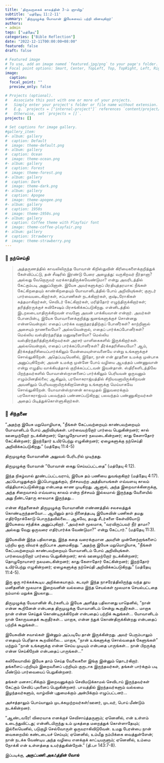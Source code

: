 ```yaml
---
title: 'திருவருகைக் காலத்தின் 3-ம் ஞாயிறு'
subtitle: 'மத்தேயு 11:2-11'
summary: 'திருமுழுக்கு யோவான் இயேசுவைப் பற்றி வினவுகிறார்'
authors:
- admin
tags: ["மத்தேயு"]
categories: ["Bible Reflection"]
date: "2022-12-11T00:00:00+08:00"
featured: false
draft: false

# Featured image
# To use, add an image named `featured.jpg/png` to your page's folder.
# Focal point options: Smart, Center, TopLeft, Top, TopRight, Left, Right, BottomLeft, Bottom, BottomRight
image:
  caption:
  focal_point: ""
  preview_only: false

# Projects (optional).
#   Associate this post with one or more of your projects.
#   Simply enter your project's folder or file name without extension.
#   E.g. `projects = ["internal-project"]` references `content/project/deep-learning/index.md`.
#   Otherwise, set `projects = []`.
projects: []

# Set captions for image gallery.
#gallery_item:
#- album: gallery
#  caption: Default
#  image: theme-default.png
#- album: gallery
#  caption: Ocean
#  image: theme-ocean.png
#- album: gallery
#  caption: Forest
#  image: theme-forest.png
#- album: gallery
#  caption: Dark
#  image: theme-dark.png
#- album: gallery
#  caption: Apogee
#  image: theme-apogee.png
#- album: gallery
#  caption: 1950s
#  image: theme-1950s.png
#- album: gallery
#  caption: Coffee theme with Playfair font
#  image: theme-coffee-playfair.png
#- album: gallery
#  caption: Strawberry
#  image: theme-strawberry.png
---
```


### :love_letter: நற்செய்தி
> அத்தருணத்தில் காவலிலிருந்த யோவான் கிறிஸ்துவின் கிரியைகளைக்குறித்துக் கேள்விப்பட்டு, தன் சீஷரில் இரண்டு பேரை அழைத்து: வருகிறவர் நீர்தானா? அல்லது வேறொருவர் வரக்காத்திருக்கவேண்டுமா? என்று அவரிடத்தில் கேட்கும்படி அனுப்பினான். இயேசு அவர்களுக்குப் பிரதியுத்தரமாக: நீங்கள் கேட்கிறதையும் காண்கிறதையும் யோவானிடத்தில் போய் அறிவியுங்கள்; குருடர் பார்வையடைகிறார்கள், சப்பாணிகள் நடக்கிறார்கள், குஷ்டரோகிகள் சுத்தமாகிறார்கள், செவிடர் கேட்கிறார்கள், மரித்தோர் எழுந்திருக்கிறார்கள்; தரித்திரருக்குச் சுவிசேஷம் பிரசங்கிக்கப்படுகிறது. என்னிடத்தில் இடறலடையாதிருக்கிறவன் எவனோ அவன் பாக்கியவான் என்றார். அவர்கள் போனபின்பு, இயேசு யோவானைக்குறித்து ஜனங்களுக்குச் சொன்னது என்னவென்றால்: எதைப் பார்க்க வனாந்தரத்திற்குப் போனீர்கள்? காற்றினால் அசையும் நாணலையோ? அல்லவென்றால், எதைப் பார்க்கப்போனீர்கள்? மெல்லிய வஸ்திரந்தரித்த மனுஷனையோ? மெல்லிய வஸ்திரந்தரித்திருக்கிறவர்கள் அரசர் மாளிகைகளில் இருக்கிறார்கள். அல்லவென்றால், எதைப் பார்க்கப்போனீர்கள்? தீர்க்கதரிசியையோ? ஆம், தீர்க்கத்தரிசியைப்பார்க்கிலும் மேன்மையுள்ளவனையே என்று உங்களுக்குச் சொல்லுகிறேன். அதெப்படியெனில், இதோ, நான் என் தூதனை உமக்கு முன்பாக அனுப்புகிறேன்; அவன் உமக்கு முன்னே போய் வழியை ஆயத்தம் பண்ணுவான் என்று எழுதிய வாக்கியத்தால் குறிக்கப்பட்டவன் இவன்தான். ஸ்திரீகளிடத்திலே பிறந்தவர்களில் யோவான்ஸ்நானனைப் பார்க்கிலும் பெரியவன் ஒருவனும் எழும்பினதில்லை; ஆகிலும், பரலோகராஜ்யத்தில் சிறியவனாயிருக்கிறவன் அவனிலும் பெரியவனாயிருக்கிறானென்று உங்களுக்கு மெய்யாகவே சொல்லுகிறேன். யோவான்ஸ்நானன் காலமுதல் இதுவரைக்கும் பரலோகராஜ்யம் பலவந்தம் பண்ணப்படுகிறது; பலவந்தம் பண்ணுகிறவர்கள் அதைப் பிடித்துக்கொள்ளுகிறார்கள்.

### :speech_balloon: சிந்தனை
“அதற்கு இயேசு மறுமொழியாக, "நீங்கள் கேட்பவற்றையும் காண்பவற்றையும் யோவானிடம் போய் அறிவியுங்கள். பார்வையற்றோர் பார்வை பெறுகின்றனர்; கால் ஊனமுற்றோர் நடக்கின்றனர்; தொழுநோயாளர் நலமடைகின்றனர்; காது கேளாதோர் கேட்கின்றனர்; இறந்தோர் உயிர்பெற்று எழுகின்றனர்; ஏழைகளுக்கு நற்செய்தி அறிவிக்கப்படுகிறது.” (மத்தேயு 11:4-5)

திருமுழுக்கு யோவானின் அலுவல் பேரிடரில் முடிந்தது.

திருமுழுக்கு யோவான் “யோவான் கைது செய்யப்பட்டதை” (மத்தேயு 4:12). 

இந்த நிகழ்வால் தூண்டப்பட்டவராய், இயேசு தம் பணியை துவங்குகிறார் (மத்தேயு 4:17). அப்பொழுதுக்கும் இப்பொழுதுக்கும், நிச்சமயற்ற அத்தியாயங்கள் எவ்வளவு காலம் வித்தியாசப்படுகின்றது என்பதை காண முடிகிறது. ஆனால், அந்த இறைவாக்கினருக்கு, அந்த சிறைவாசம் எவ்வளவு காலம் என்ற நிச்சயம் இல்லமால் இருந்தது வேளையில் அது நீண்டதொரு காலமாக இருந்தது...

என்ன சிந்தனைகள் திருமுழுக்கு யோவானின் எண்ணத்தில் சலசலத்துக் கொண்டிருந்தனவோ...  ஆயினும் தாம் நினைத்தபடி இயேசுவின் பணிகள் தமது எதிர்நோக்கோடு பொருந்தவில்லை... 
ஆகவே, தமது சீடர்களை கேள்வியோடு இயேசுவை சந்திக்க அனுப்புகிறார்.   “அவர்கள் மூலமாக, "வரவிருப்பவர் நீர் தாமா? அல்லது வேறு ஒருவரை எதிர்பார்க்க வேண்டுமா?" என்று கேட்டார்.” (மத்தேயு 11:3).

இயேசுவின் இந்த பதிலானது, இந்த கதை வரைக்குமான அவரின் முன்னேற்றாங்களைப் பற்றிய ஒரு விவரக் குறிப்பாக அமைகிறது. “அதற்கு இயேசு மறுமொழியாக, "நீங்கள் கேட்பவற்றையும் காண்பவற்றையும் யோவானிடம் போய் அறிவியுங்கள். பார்வையற்றோர் பார்வை பெறுகின்றனர்; கால் ஊனமுற்றோர் நடக்கின்றனர்; தொழுநோயாளர் நலமடைகின்றனர்; காது கேளாதோர் கேட்கின்றனர்; இறந்தோர் உயிர்பெற்று எழுகின்றனர்; ஏழைகளுக்கு நற்செய்தி அறிவிக்கப்படுகிறது.” (மத்தேயு 11:4-5).

இரு ஒரு ஈர்க்கக்கூடிய அறிக்கையாகும். கடவுள் இந்த நாசரேத்திலிருந்து வந்த தூய மனிதனின் மூலமாக இறைவனின் வல்லமை இந்த செயல்கள் மூலமாக செயல்பட்டதை நம்மால் மறுக்க இயலாது...

திருமுழுக்கு யேவானின் சிடர்களிடம் இயேசு அளித்த பதிலானது யாதெனில், “நான் என்ன கூறினேன் என்பதை திருமுழுக்கு யோவானிடம் சென்று கூறாதீர்கள்... மாறாக நான் என்ன செய்துக் கொண்டிருக்கிறேன் என்பதைப் பற்றிக் கூறுங்கள்... யோவானிடம் நான் கோருவதைக் கூறாதீர்கள்... மாறாக, என்ன ந்துக் கொண்திருக்கின்றது என்பதைப் பற்றிக் கூறுங்கள்... 

இயேசுவின் சவால்கள் இன்னும் அப்படியே தான் இருக்கின்றது. அவர் பெரும்பாலும் எதையும் பெரிதாக கூறவில்லை... மாறாக, “நான் உங்களுக்கு  சொல்வதைக் கேளுங்கள்” மற்றும் “நான் உங்களுக்கு என்ன செய்ய முடியும் என்பதை பாருங்கள்... நான் பிறருக்கு என்ன செய்கிறேன் என்பதைப் பாருங்கள்...”

கலிலேயாவில் இயேசு தாம் செய்த வேலைகளை இங்கு இன்னும் தொடர்கிறார்.  
தங்களைப் பற்றியும் இறைவனைப் பற்றியும் குருடாக இருந்தவர்கள், தங்கள் பார்க்கும் படி மீண்டும் பார்வையைப் பெறுகின்றனர். 

தங்கள் மனசாட்சிக்கும் இறைவனுக்கும் செவிமடுக்காமல் செவிடாய் இருந்தவர்கள் கேட்கும் செவிப் புலனைப் பெறுகின்றனர். பாவத்தில் இறந்தவர்களும் வல்லமை இழந்தவர்களும், வாழ்வின் புதுமைக்கும் அன்பிக்கும் எழுப்பட்டனர்... 

அச்சத்தாலும் பொய்யாலும் முடக்கமுற்றவர்கள்/ஊனர், முடவர், பொய் மீண்டும் நடக்கின்றனர்.

“ஆண்டவரே! விரைவாக எனக்குச் செவிசாய்த்தருளும்; ஏனெனில், என் உள்ளம் உடைந்துவிட்டது; என்னிடமிருந்து உம் முகத்தை மறைத்துக் கொள்ளாதேயும்; இல்லையெனில், படுகுழி செல்வோருள் ஒருவராகிவிடுவேன். உமது பேரன்பை நான் வைகறையில் கண்டடையச் செய்யும்; ஏனெனில், உம்மீது நம்பிக்கை வைத்துள்ளேன்; நான் நடக்க வேண்டிய அந்த வழியை எனக்குக் காட்டியருளும்; ஏனெனில், உம்மை நோக்கி என் உள்ளத்தை உயர்த்துகின்றேன்.” (தி.பா 143:7-8).


இப்படிக்கு,
___அருட்பணி.அகஃத்தின் வோங்___
